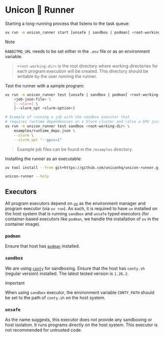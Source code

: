 # Unicon 🦄 Runner

Starting a long-running process that listens to the task queue:

```bash
uv run -m unicon_runner start [unsafe | sandbox | podman] <root-working-dir>
```
> [!NOTE]
`RABBITMQ_URL` needs to be set either in the `.env` file or as an environment variable.

> `<root-working-dir>` is the root directory where working directories for each program execution will be created. This directory should be writable by the user running the runner.

Test the runner with a sample program:

```bash
uv run -m unicon_runner test [unsafe | sandbox | podman] <root-working-dir> \
    <job-json-file> \
    [--slurm] \
    [--slurm_opt <slurm-option>]

# Example of running a job with the sandbox executor that 
# requires runtime dependencies on a Slurm cluster and (also a GPU just for fun)
uv run -m unicon_runner test sandbox <root-working-dir> \
    examples/runtime_deps.json \
    --slurm \
    --slurm_opt "--gpus=1"
```

> Example job files can be found in the `/examples` directory.

Installing the runner as an executable:

```bash
uv tool install --from git+https://github.com/uniconhq/unicon-runner.git unicon-runner

unicon-runner --help
```

## Executors

All program executors depend on [`uv`](https://github.com/astral-sh/uv) as the environment manager and program executor (via `uv run`). As such, it is required to have `uv` installed on the host system that is running `sandbox` and `unsafe` typed executors (for container-based executors like `podman`, we handle the installation of `uv` in the container image).

### `podman`

Ensure that host has [`podman`](https://podman.io/docs/installation) installed.

### `sandbox`

We are using [`conty`](https://github.com/Kron4ek/Conty) for sandboxing. Ensure that the host has `conty.sh` (regular version) installed. The latest tested version is `1.26.2`.

> [!IMPORTANT]
When using `sandbox` executor, the environment variable `CONTY_PATH` should be set to the path of `conty.sh` on the host system.

### `unsafe`

As the name suggests, this executor does not provide any sandboxing or host isolation. It runs programs directly on the host system. This executor is not recommended for untrusted code.